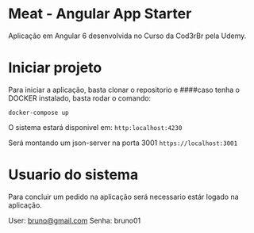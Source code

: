 # Meat - Angular App Starter

Aplicação em Angular 6 desenvolvida no Curso da Cod3rBr pela Udemy.


# Iniciar projeto

Para iniciar a aplicação, basta clonar o repositorio e ####caso tenha o DOCKER instalado, basta rodar o comando:

`docker-compose up`

O sistema estará disponivel em:
`http:localhost:4230`

Será montando um json-server na porta 3001
`https://localhost:3001`


# Usuario do sistema

Para concluir um pedido na aplicação será necessario estár logado na aplicação.

User: bruno@gmail.com
Senha: bruno01
